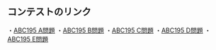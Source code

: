 ## コンテストのリンク
・[ABC195 A問題](https://atcoder.jp/contests/abc195/tasks/abc195_a)
・[ABC195 B問題](https://atcoder.jp/contests/abc195/tasks/abc195_b)
・[ABC195 C問題](https://atcoder.jp/contests/abc195/tasks/abc195_c)
・[ABC195 D問題](https://atcoder.jp/contests/abc195/tasks/abc195_d)
・[ABC195 E問題](https://atcoder.jp/contests/abc195/tasks/abc195_e)
